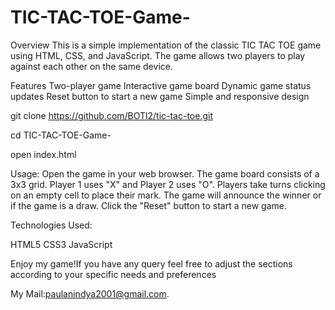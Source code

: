 # TIC-TAC-TOE-Game-

Overview
This is a simple implementation of the classic TIC TAC TOE game using HTML, CSS, and JavaScript. The game allows two players to play against each other on the same device.

Features
Two-player game
Interactive game board
Dynamic game status updates
Reset button to start a new game
Simple and responsive design

git clone https://github.com/BOTl2/tic-tac-toe.git

cd TIC-TAC-TOE-Game-

open index.html

Usage:
Open the game in your web browser.
The game board consists of a 3x3 grid.
Player 1 uses "X" and Player 2 uses "O".
Players take turns clicking on an empty cell to place their mark.
The game will announce the winner or if the game is a draw.
Click the "Reset" button to start a new game.


Technologies Used:

HTML5
CSS3
JavaScript

Enjoy my game!If you have any query feel free to adjust the sections according to your specific needs and preferences

My Mail:paulanindya2001@gmail.com.



